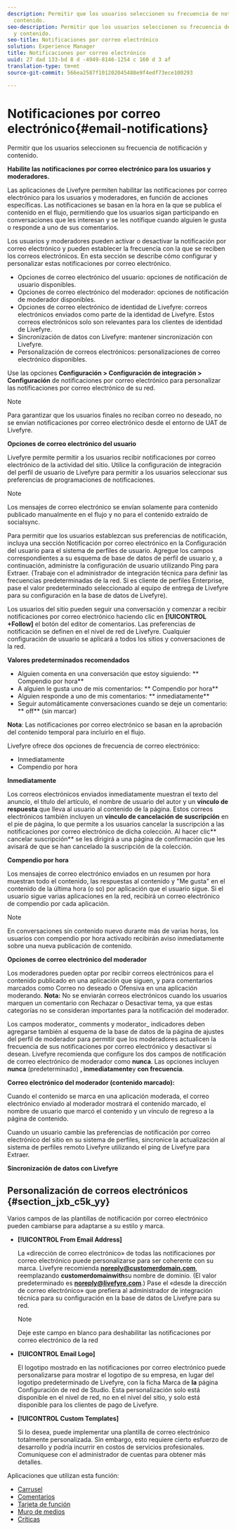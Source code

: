 ```yaml
---
description: Permitir que los usuarios seleccionen su frecuencia de notificación y
  contenido.
seo-description: Permitir que los usuarios seleccionen su frecuencia de notificación
  y contenido.
seo-title: Notificaciones por correo electrónico
solution: Experience Manager
title: Notificaciones por correo electrónico
uuid: 27 dad 133-bd 8 d -4949-8146-1254 c 160 d 3 af
translation-type: tm+mt
source-git-commit: 566ea2587f101202045488e9f4edf73ece100293

---
```



# Notificaciones por correo electrónico{#email-notifications}

Permitir que los usuarios seleccionen su frecuencia de notificación y contenido.

**Habilite las notificaciones por correo electrónico para los usuarios y moderadores.**

Las aplicaciones de Livefyre permiten habilitar las notificaciones por correo electrónico para los usuarios y moderadores, en función de acciones específicas. Las notificaciones se basan en la hora en la que se publica el contenido en el flujo, permitiendo que los usuarios sigan participando en conversaciones que les interesan y se les notifique cuando alguien le gusta o responde a uno de sus comentarios.

Los usuarios y moderadores pueden activar o desactivar la notificación por correo electrónico y pueden establecer la frecuencia con la que se reciben los correos electrónicos. En esta sección se describe cómo configurar y personalizar estas notificaciones por correo electrónico.

* Opciones de correo electrónico del usuario: opciones de notificación de usuario disponibles.
* Opciones de correo electrónico del moderador: opciones de notificación de moderador disponibles.
* Opciones de correo electrónico de identidad de Livefyre: correos electrónicos enviados como parte de la identidad de Livefyre. Estos correos electrónicos solo son relevantes para los clientes de identidad de Livefyre.
* Sincronización de datos con Livefyre: mantener sincronización con Livefyre.
* Personalización de correos electrónicos: personalizaciones de correo electrónico disponibles.

Use las opciones **Configuración > Configuración de integración > Configuración** de notificaciones por correo electrónico para personalizar las notificaciones por correo electrónico de su red.

>[!NOTE]
>
>Para garantizar que los usuarios finales no reciban correo no deseado, no se envían notificaciones por correo electrónico desde el entorno de UAT de Livefyre.

**Opciones de correo electrónico del usuario**

Livefyre permite permitir a los usuarios recibir notificaciones por correo electrónico de la actividad del sitio. Utilice la configuración de integración del perfil de usuario de Livefyre para permitir a los usuarios seleccionar sus preferencias de programaciones de notificaciones.

>[!NOTE]
>
>Los mensajes de correo electrónico se envían solamente para contenido publicado manualmente en el flujo y no para el contenido extraído de socialsync.

Para permitir que los usuarios establezcan sus preferencias de notificación, incluya una sección Notificación por correo electrónico en la Configuración del usuario para el sistema de perfiles de usuario. Agregue los campos correspondientes a su esquema de base de datos de perfil de usuario y, a continuación, administre la configuración de usuario utilizando Ping para Extraer. (Trabaje con el administrador de integración técnica para definir las frecuencias predeterminadas de la red. Si es cliente de perfiles Enterprise, pase el valor predeterminado seleccionado al equipo de entrega de Livefyre para su configuración en la base de datos de Livefyre).

Los usuarios del sitio pueden seguir una conversación y comenzar a recibir notificaciones por correo electrónico haciendo clic en **[!UICONTROL +Follow]** el botón del editor de comentarios. Las preferencias de notificación se definen en el nivel de red de Livefyre. Cualquier configuración de usuario se aplicará a todos los sitios y conversaciones de la red.

**Valores predeterminados recomendados**

* Alguien comenta en una conversación que estoy siguiendo: ** Compendio por hora**
* A alguien le gusta uno de mis comentarios: ** Compendio por hora**
* Alguien responde a uno de mis comentarios: ** inmediatamente**
* Seguir automáticamente conversaciones cuando se deje un comentario: ** off** (sin marcar)

**Nota**: Las notificaciones por correo electrónico se basan en la aprobación del contenido temporal para incluirlo en el flujo.

Livefyre ofrece dos opciones de frecuencia de correo electrónico:

* Inmediatamente
* Compendio por hora

**Inmediatamente**

Los correos electrónicos enviados inmediatamente muestran el texto del anuncio, el título del artículo, el nombre de usuario del autor y un **vínculo de respuesta** que lleva al usuario al contenido de la página. Estos correos electrónicos también incluyen un **vínculo de cancelación de suscripción** en el pie de página, lo que permite a los usuarios cancelar la suscripción a las notificaciones por correo electrónico de dicha colección. Al hacer clic** cancelar suscripción** se les dirigirá a una página de confirmación que les avisará de que se han cancelado la suscripción de la colección.

**Compendio por hora**

Los mensajes de correo electrónico enviados en un resumen por hora muestran todo el contenido, las respuestas al contenido y "Me gusta" en el contenido de la última hora (o so) por aplicación que el usuario sigue. Si el usuario sigue varias aplicaciones en la red, recibirá un correo electrónico de compendio por cada aplicación.

>[!NOTE]
>
>En conversaciones sin contenido nuevo durante más de varias horas, los usuarios con compendio por hora activado recibirán aviso inmediatamente sobre una nueva publicación de contenido.

**Opciones de correo electrónico del moderador**

Los moderadores pueden optar por recibir correos electrónicos para el contenido publicado en una aplicación que siguen, y para comentarios marcados como Correo no deseado o Ofensiva en una aplicación moderando. **Nota:** No se enviarán correos electrónicos cuando los usuarios marquen un comentario con Rechazar o Desactivar tema, ya que estas categorías no se consideran importantes para la notificación del moderador.

Los campos moderator_ comments y moderator_ indicadores deben agregarse también al esquema de la base de datos de la página de ajustes del perfil de moderador para permitir que los moderadores actualicen la frecuencia de sus notificaciones por correo electrónico y desactivar si desean. Livefyre recomienda que configure los dos campos de notificación de correo electrónico de moderador como **nunca**. Las opciones incluyen **nunca** (predeterminado) **, inmediatamente**y **con frecuencia**.

**Correo electrónico del moderador (contenido marcado):**

Cuando el contenido se marca en una aplicación moderada, el correo electrónico enviado al moderador mostrará el contenido marcado, el nombre de usuario que marcó el contenido y un vínculo de regreso a la página de contenido.

Cuando un usuario cambie las preferencias de notificación por correo electrónico del sitio en su sistema de perfiles, sincronice la actualización al sistema de perfiles remoto Livefyre utilizando el ping de Livefyre para Extraer.

**Sincronización de datos con Livefyre**

## Personalización de correos electrónicos {#section_jxb_c5k_yy}

Varios campos de las plantillas de notificación por correo electrónico pueden cambiarse para adaptarse a su estilo y marca.

* **[!UICONTROL From Email Address]**

   La «dirección de correo electrónico» de todas las notificaciones por correo electrónico puede personalizarse para ser coherente con su marca. Livefyre recomienda **noreply@customerdomain.com**, reemplazando **customerdomainwith**su nombre de dominio. (El valor predeterminado es **noreply@livefyre.com**.) Pase el «desde la dirección de correo electrónico» que prefiera al administrador de integración técnica para su configuración en la base de datos de Livefyre para su red.

   >[!NOTE]
   >
   >Deje este campo en blanco para deshabilitar las notificaciones por correo electrónico de la red

* **[!UICONTROL Email Logo]**

   El logotipo mostrado en las notificaciones por correo electrónico puede personalizarse para mostrar el logotipo de su empresa, en lugar del logotipo predeterminado de Livefyre, con la ficha Marca de **la** página Configuración de red de Studio. Esta personalización solo está disponible en el nivel de red, no en el nivel del sitio, y solo está disponible para los clientes de pago de Livefyre.

* **[!UICONTROL Custom Templates]**

   Si lo desea, puede implementar una plantilla de correo electrónico totalmente personalizada. Sin embargo, esto requiere cierto esfuerzo de desarrollo y podría incurrir en costos de servicios profesionales. Comuníquese con el administrador de cuentas para obtener más detalles.



Aplicaciones que utilizan esta función:

* [Carrusel](/help/using/c-about-apps/c-carousel-app/c-carousel-app.md#c_carousel_app)
* [Comentarios](/help/using/c-about-apps/c-comments/c-comments.md)
* [Tarjeta de función](/help/using/c-about-apps/c-feature-card-app/c-feature-card-app.md#c_feature_card_app)
* [Muro de medios](/help/using/c-about-apps/c-media-wall-app/c-media-wall-app.md#c_media_wall_app)
* [Críticas](/help/using/c-about-apps/c-reviews-app/c-reviews-app.md#c_reviews_app)

